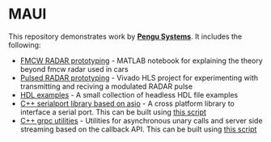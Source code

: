 # MAUI

This repository demonstrates work by **[Pengu Systems](www.pengusystems.com)**. It includes the following:
* [FMCW RADAR prototyping](./examples/fmcw_radar/) - MATLAB notebook for explaining the theory beyond fmcw radar used in cars
* [Pulsed RADAR prototyping](./examples/pulsed_radar/) - Vivado HLS project for experimenting with transmitting and reciving a modulated RADAR pulse
* [HDL examples](./examples/hdl/) - A small collection of headless HDL file examples
* [C++ serialport library based on asio](./examples/serialport/) - A cross platform library to interface a serial port. This can be built using [this script](./scripts/cpp/build_all.sh)
* [C++ grpc utilities](./examples/grpc_utils/) - Utilities for asynchronous unary calls and server side streaming based on the callback API. This can be built using [this script](./scripts/cpp/build_all.sh)

